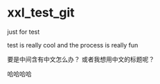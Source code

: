 ﻿# xxl_test_git
just for test

test is really cool
and the process is really fun

要是中间含有中文怎么办？
或者我想用中文的标题呢？

哈哈哈哈
